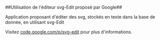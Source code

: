 ##Utilisation de l'éditeur svg-Edit proposé par Google##

Application proposant d'éditer des svg, stockés en texte dans la base de donnée, en utilisant svg-Edit

Visitez [code.google.com/p/svg-edit](https://code.google.com/p/svg-edit "svg-edit") pour plus d'informations.
